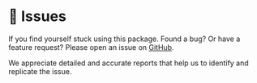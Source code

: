 # 📢 Issues

If you find yourself stuck using this package. Found a bug? Or have a feature request? Please open an issue on [GitHub](https://github.com/cslant/laravel-telegram-git-notifier/issues). 

We appreciate detailed and accurate reports that help us to identify and replicate the issue.
